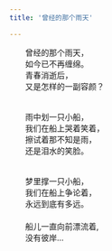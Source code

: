 ```yaml
---
title: '曾经的那个雨天'

---
```

　　曾经的那个雨天，  
　　如今已不再缠绵。  
　　青春消逝后，  
　　又是怎样的一副容颜？  
　　  

　　雨中划一只小船，  
　　我们在船上哭着笑着，  
　　擦试着那不知是雨，  
　　还是泪水的笑脸。  
　　  

　　梦里撑一只小船，  
　　我们在船上争论着，  
　　永远到底有多远。  
　　  
　　船儿一直向前漂流着,  
　　没有彼岸...